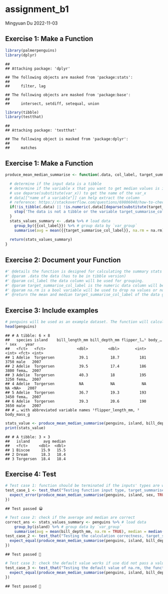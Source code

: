 assignment_b1
================
Mingyuan Du
2022-11-03

## Exercise 1: Make a Function

``` r
library(palmerpenguins)
library(dplyr)
```

    ## 
    ## Attaching package: 'dplyr'

    ## The following objects are masked from 'package:stats':
    ## 
    ##     filter, lag

    ## The following objects are masked from 'package:base':
    ## 
    ##     intersect, setdiff, setequal, union

``` r
library(tibble)
library(testthat)
```

    ## 
    ## Attaching package: 'testthat'

    ## The following object is masked from 'package:dplyr':
    ## 
    ##     matches

## Exercise 1: Make a Function

``` r
produce_mean_median_summarise <- function(.data, col_label, target_summarise_col_label, na.rm=TRUE) {

  # determine if the input data is a tibble
  # determine if the variable x that you want to get median values is in numerical format 
  # use deparse(substitute(var_x)) to get the name of the var_x 
  # data[["name of a variable"]] can help extract the column
  # reference: https://stackoverflow.com/questions/69806040/how-to-check-whether-column-is-numeric-inside-the-function-call
  if(!is_tibble(.data) || !is.numeric(.data[[deparse(substitute(target_summarise_col_label))]])) {
    stop('The data is not a tibble or the variable target_summarise_col_label should be in numerical format.')
  } 
  stats_values_summary <- .data %>% # load data
    group_by({{col_label}}) %>% # group data by `var_group`
    summarise(avg = mean({{target_summarise_col_label}}, na.rm = na.rm), median = median({{target_summarise_col_label}}, na.rm = na.rm))  # get the median and mean of target_summarise_col_label in col_label group, and users can decide whether remove NA or not.
  
  return(stats_values_summary) 
}
```

## Exercise 2: Document your Function

``` r
#' @details the function is designed for calculating the summary stats (mean and median) of given target stats label and group label.
#' @param .data the data (has to be in tibble version)
#' @param col_label the data column will be used for grouping.
#' @param target_summarise_col_label is the numeric data column will be used to calculate the statistic values.
#' @param na.rm is a bool variable will be used to drop na values or not.
#' @return the mean and median target_summarise_col_label of the data grouped by col_label
```

## Exercise 3: Include examples

``` r
# penguins will be used as an example dataset. The function will calculate the average and median value of bill_depth_mm grouping by island.
head(penguins)
```

    ## # A tibble: 6 × 8
    ##   species island    bill_length_mm bill_depth_mm flipper_l…¹ body_…² sex    year
    ##   <fct>   <fct>              <dbl>         <dbl>       <int>   <int> <fct> <int>
    ## 1 Adelie  Torgersen           39.1          18.7         181    3750 male   2007
    ## 2 Adelie  Torgersen           39.5          17.4         186    3800 fema…  2007
    ## 3 Adelie  Torgersen           40.3          18           195    3250 fema…  2007
    ## 4 Adelie  Torgersen           NA            NA            NA      NA <NA>   2007
    ## 5 Adelie  Torgersen           36.7          19.3         193    3450 fema…  2007
    ## 6 Adelie  Torgersen           39.3          20.6         190    3650 male   2007
    ## # … with abbreviated variable names ¹​flipper_length_mm, ²​body_mass_g

``` r
stats_value <- produce_mean_median_summarise(penguins, island, bill_depth_mm, TRUE)
print(stats_value)
```

    ## # A tibble: 3 × 3
    ##   island      avg median
    ##   <fct>     <dbl>  <dbl>
    ## 1 Biscoe     15.9   15.5
    ## 2 Dream      18.3   18.4
    ## 3 Torgersen  18.4   18.4

## Exercise 4: Test

``` r
# Test case 1: function should be terminated if the inputs' types are wrong.
test_case_1 <- test_that("Testing function input type, target_summarise_col_label should be numeric value column", {
  expect_error(produce_mean_median_summarise(penguins, island, sex, TRUE),'The data is not a tibble or the variable target_summarise_col_label should be in numerical format.')
})
```

    ## Test passed 😀

``` r
# Test case 2: check if the average and median are correct
correct_ans <- stats_values_summary <- penguins %>% # load data
    group_by(island) %>% # group data by `var_group`
    summarise(avg = mean(bill_depth_mm, na.rm = TRUE), median = median(bill_depth_mm, na.rm = TRUE)) 
test_case_2 <- test_that("Testing the calculation correctness, target_summarise_col_label should be numeric value column", {
  expect_equal(produce_mean_median_summarise(penguins, island, bill_depth_mm, TRUE), correct_ans)
})
```

    ## Test passed 🎉

``` r
# Test case 3: check the default value works if use did not pass a value to the na.rm variable.
test_case_3 <- test_that("Testing the default value of na.rm, the function should return a dropping NA cases even if we do not pass value to that variable.", {
  expect_equal(produce_mean_median_summarise(penguins, island, bill_depth_mm), correct_ans)
})
```

    ## Test passed 🥇
